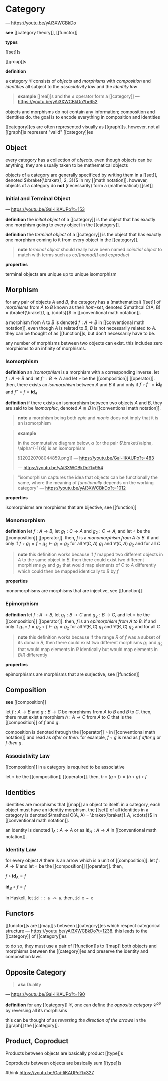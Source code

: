 # Category

&mdash; <https://youtu.be/yAi3XWCBkDo>

**see** [[category theory]], [[functor]]

**types**

[[set]]s

[[group]]s

**definition**

a category $\mathcal C$ consists of _objects_ and _morphisms_ with _composition_ and _identities_ all subject to the _associativity law_ and the _identity law_

> **example** [[real]]s and the $\le$ operator form a [[category]] &mdash; <https://youtu.be/yAi3XWCBkDo?t=652>

objects and morphisms do not contain any information; composition and identities do. the goal is to encode everything in composition and identities

[[category]]es are often represented visually as [[graph]]s. however, not all [[graph]]s represent "valid" [[category]]es

## Object

every category has a collection of _objects_. even though objects can be anything, they are usually taken to be mathematical objects

objects of a category are generally specificed by writing them in a [[set]], denoted $\braket{\braket{1, 2, 3}}$ in my [[math notation]]. however, objects of a category do **not** (necessarily) form a (mathematical) [[set]]

### Initial and Terminal Object

&mdash; <https://youtu.be/Gai-liKAUPo?t=153>

**definition** the _initial object_ of a [[category]] is the object that has exactly one morphism going to every object in the [[category]].

**definition** the _terminal object_ of a [[category]] is the object that has exactly one morphism coming to it from every object in the [[category]].

> **note** _terminal object_ should really have been named _coinitial object_ to match with terms such as _co[[monad]]_ and _coproduct_

**properties**

terminal objects are unique up to unique isomorphism

## Morphism

for any pair of objects $A$ and $B$, the category has a (mathematical) [[set]] of _morphisms_ from $A$ to $B$ known as their _hom-set_, denoted $\mathcal C(A, B) = \braket{\braket{f, g, \cdots}}$ in [[conventional math notation]].

a morphism from $A$ to $B$ is denoted $f: A \to B$ in [[conventional math notation]]. even though $A$ is related to $B$, $B$ is not necessarily related to $A$. they can be thought of as [[function]]s, but don't necessarily have to be.

any number of morphisms between two objects can exist. this includes zero morphisms to an infinity of morphisms.

### Isomorphism

**definition** an _isomorphism_ is a morphism with a corresponding inverse. let $f : A \to B$ and let $f^- : B \to A$ and let $\circ$ be the [[composition]] [[operator]]. then, there exists an _isomorphism_ between $A$ and $B$ if and only if $f \circ f^- = \textbf{id}_B$ and $f^- \circ f = \textbf{id}_A$

**definition** if there exists an isomorphism between two objects $A$ and $B$, they are said to be _isomorphic_, denoted $A \cong B$ in [[conventional math notation]].

> **note** a morphism being both _epic_ and _monic_ does not imply that it is an isomorphism

> **example**
>
> in the commutative diagram below, $\alpha$ (or the pair $\braket{\alpha, \alpha^{-1}}$) is an isomorphism
>
> ![[20220708044859.png]] &mdash; <https://youtu.be/Gai-liKAUPo?t=483>
>
> &mdash; <https://youtu.be/yAi3XWCBkDo?t=954>

> "isomorphism captures the idea that objects can be functionally the same, where the meaning of _functionally_ depends on the working category" &mdash; <https://youtu.be/yAi3XWCBkDo?t=1012>

**properties**

isomorphisms are morphisms that are bijective, see [[function]]

### Monomorphism

**definition** let $f : A \to B$, let $g_1 : C \to A$ and $g_2 : C \to A$, and let $\circ$ be the [[composition]] [[operator]]. then, $f$ is a _monomorphism from $A$ to $B$._ if and only if $f \circ g_1 = f \circ g_2 \vdash g_1 = g_2$ for all $\mathcal C(C, A)\ g_1$ and $\mathcal C(C, A)\ g_2$ and for all $C$

> **note** this definition works because if $f$ mapped two different objects in $A$ to the same object in $B$, then there could exist two different morphisms $g_1$ and $g_2$ that would map elements of $C$ to $A$ differently which could then be mapped identically to $B$ by $f$

**properties**

monomorphisms are morphisms that are injective, see [[function]]

### Epimorphism

**definition** let $f : A \to B$, let $g_1 : B \to C$ and $g_2 : B \to C$, and let $\circ$ be the [[composition]] [[operator]]. then, $f$ is an _epimorphism from $A$ to $B$._ if and only if $g_1 \circ f = g_2 \circ f \vdash g_1 = g_2$ for all $\mathcal C(B, C)\ g_1$ and $\mathcal C(B, C)\ g_2$ and for all $C$

> **note** this definition works because if the range $R$ of $f$ was a subset of its domain $B$, then there could exist two different morphisms $g_1$ and $g_2$ that would map elements in $R$ identically but would map elements in $B / R$ differently

**properties**

epimorphisms are morphisms that are surjective, see [[function]]

## Composition

**see** [[composition]]

let $f : A \to B$ and $g : B \to C$ be morphisms from $A$ to $B$ and $B$ to $C$. then, there must exist a morphism $h : A \to C$ from $A$ to $C$ that is the [[composition]] of $f$ and $g$.

composition is denoted through the [[operator]] $\circ$ in [[conventional math notation]] and read as _after_ or _then_. for example, $f \circ g$ is read as _f after g_ or _f then g_.

### Associativity Law

[[composition]] in a category is required to be associative

let $\circ$ be the [[composition]] [[operator]]. then, $h \circ (g \circ f) = (h \circ g) \circ f$

## Identities

identities are morphisms that [[map]] an object to itself. in a category, each object must have an identity morphism. the [[set]] of all identities in a category is denoted $\mathcal C(A, A) = \braket{\braket{1_A, \cdots}}$ in [[conventional math notation]].

an identity is denoted $1_A: A \to A$ or as $\textbf{id}_A : A \to A$ in [[conventional math notation]].

### Identity Law

for every object $A$ there is an arrow which is a unit of [[composition]]. let $f : A \to B$ and let $\circ$ be the [[composition]] [[operator]]. then,

$f \circ \textbf{id}_A = f$

$\textbf{id}_B \circ f = f$

in Haskell, let `id :: a -> a`. then, `id x = x`

## Functors

[[functor]]s are [[map]]s between [[category]]es which respect categorical structure &mdash; <https://youtu.be/yAi3XWCBkDo?t=1238>. this leads to the [[category]] of [[category]]es

to do so, they must use a pair of [[function]]s to [[map]] both objects and morphisms between the [[category]]es and preserve the identity and composition laws

## Opposite Category

> **aka** Duality

&mdash; <https://youtu.be/Gai-liKAUPo?t=190>

**definition** for any [[category]] $\mathcal C$, one can define the _opposite category_ $\mathcal C^{op}$ by reversing all its morphisms

this can be thought of as _reversing the direction of the arrows_ in the [[graph]] the [[category]].

## Product, Coproduct

Products between objects are basically product [[type]]s

Coproducts between objects are basically sum [[type]]s

#think <https://youtu.be/Gai-liKAUPo?t=327>
